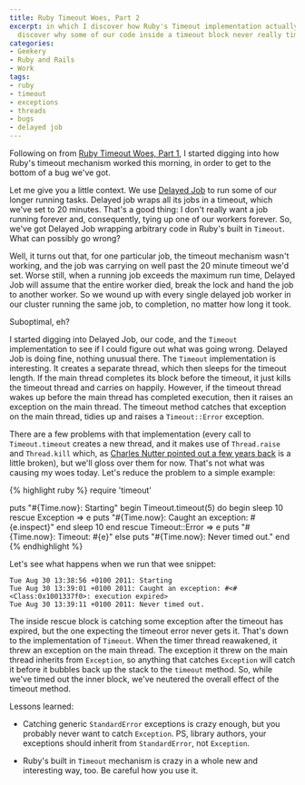 ```yaml
---
title: Ruby Timeout Woes, Part 2
excerpt: in which I discover how Ruby's Timeout implementation actually works, and
  discover why some of our code inside a timeout block never really times out.
categories:
- Geekery
- Ruby and Rails
- Work
tags:
- ruby
- timeout
- exceptions
- threads
- bugs
- delayed job
---
```

Following on from [Ruby Timeout Woes, Part 1](/articles/ruby-timeout-woes-part-1/), I started digging into how Ruby's timeout mechanism worked this morning, in order to get to the bottom of a bug we've got.

Let me give you a little context. We use [Delayed Job](https://github.com/tobi/delayed_job) to run some of our longer running tasks. Delayed job wraps all its jobs in a timeout, which we've set to 20 minutes. That's a good thing: I don't really want a job running forever and, consequently, tying up one of our workers forever. So, we've got Delayed Job wrapping arbitrary code in Ruby's built in `Timeout`. What can possibly go wrong?

Well, it turns out that, for one particular job, the timeout mechanism wasn't working, and the job was carrying on well past the 20 minute timeout we'd set. Worse still, when a running job exceeds the maximum run time, Delayed Job will assume that the entire worker died, break the lock and hand the job to another worker. So we wound up with every single delayed job worker in our cluster running the same job, to completion, no matter how long it took.

Suboptimal, eh?

I started digging into Delayed Job, our code, and the `Timeout` implementation to see if I could figure out what was going wrong. Delayed Job is doing fine, nothing unusual there. The `Timeout` implementation is interesting. It creates a separate thread, which then sleeps for the timeout length. If the main thread completes its block before the timeout, it just kills the timeout thread and carries on happily. However, if the timeout thread wakes up before the main thread has completed execution, then it raises an exception on the main thread. The timeout method catches that exception on the main thread, tidies up and raises a `Timeout::Error` exception.

There are a few problems with that implementation (every call to `Timeout.timeout` creates a new thread, and it makes use of `Thread.raise` and `Thread.kill` which, as [Charles Nutter pointed out a few years back](http://headius.blogspot.com/2008/02/rubys-threadraise-threadkill-timeoutrb.html) is a little broken), but we'll gloss over them for now. That's not what was causing my woes today. Let's reduce the problem to a simple example:

{% highlight ruby %}
require 'timeout'

puts "#{Time.now}: Starting"
begin
  Timeout.timeout(5) do
    begin
      sleep 10
    rescue Exception => e
      puts "#{Time.now}: Caught an exception: #{e.inspect}"
    end
    sleep 10
  end
rescue Timeout::Error => e
  puts "#{Time.now}: Timeout: #{e}"
else
  puts "#{Time.now}: Never timed out."
end
{% endhighlight %}

Let's see what happens when we run that wee snippet:

    Tue Aug 30 13:38:56 +0100 2011: Starting
    Tue Aug 30 13:39:01 +0100 2011: Caught an exception: #<#<Class:0x1001337f0>: execution expired>
    Tue Aug 30 13:39:11 +0100 2011: Never timed out.

The inside rescue block is catching some exception after the timeout has expired, but the one expecting the timeout error never gets it. That's down to the implementation of `Timeout`. When the timer thread reawakened, it threw an exception on the main thread. The exception it threw on the main thread inherits from `Exception`, so anything that catches `Exception` will catch it before it bubbles back up the stack to the `timeout` method. So, while we've timed out the inner block, we've neutered the overall effect of the timeout method.

Lessons learned:

* Catching generic `StandardError` exceptions is crazy enough, but you probably never want to catch `Exception`. PS, library authors, your exceptions should inherit from `StandardError`, not `Exception`.

* Ruby's built in `Timeout` mechanism is crazy in a whole new and interesting way, too. Be careful how you use it.
